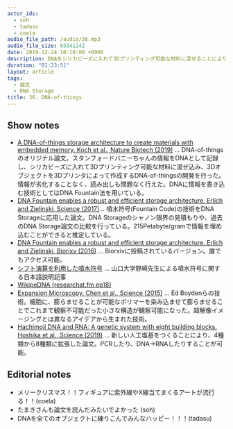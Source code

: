 ```yaml
---
actor_ids:
  - soh
  - tadasu
  - coela
audio_file_path: /audio/36.mp3
audio_file_size: 65341242
date: 2019-12-24 10:10:00 +0900
description: DNAをシリカビーズに入れて3Dプリンティング可能な材料に混ぜることによりDNA入り3DオブジェクトをプリントするDNA-of-things(DoT)の技術と、DNA Storageと噴水符号化の技術について紹介しました。
duration: "01:23:51"
layout: article
tags: 
  - 論文
  - DNA Storage
title: 36. DNA-of-things
---
```


## Show notes
- [A DNA-of-things storage architecture to create materials with embedded memory. Koch et al., Nature Biotech (2019)](https://www.nature.com/articles/s41587-019-0356-z) ... DNA-of-thingsのオリジナル論文。スタンフォードバニーちゃんの情報をDNAとして記録し、シリカビーズに入れて3Dプリンティング可能な材料に混ぜ込み、3Dオブジェクトを3Dプリンタによって作成するDNA-of-thingsの開発を行った。情報が劣化することなく、読み出しも問題なく行えた。DNAに情報を書き込む技術としてはDNA Fountain法を用いている。
- [DNA Fountain enables a robust and efficient storage architecture. Erlich and Zielinski, Science (2017)](https://science.sciencemag.org/content/355/6328/950)... 噴水符号(Fountain Code)の技術をDNA Storageに応用した論文。DNA Storageのシャノン限界の見積もりや、過去のDNA Storage論文の比較を行っている。215Petabyte/gramで情報を埋め込むことができると推定している。
- [DNA Fountain enables a robust and efficient storage architecture. Erlich and Zielinski, Biorixv (2016)](https://www.biorxiv.org/content/biorxiv/early/2016/12/04/074237.full.pdf) ... Biorxivに投稿されているバージョン。誰でもアクセス可能。
- [シフト演算を利用した噴水符号](https://www.jstage.jst.go.jp/article/essfr/13/1/13_7/_pdf/-char/ja) ... 山口大学野崎先生による噴水符号に関する日本語説明記事
- [WikipeDNA (researchat.fm ep18)](https://researchat.fm/episode/18)
- [Expansion Microscopy. Chen et al., Science (2015)](https://science.sciencemag.org/content/347/6221/543) ... Ed Boydenらの技術。細胞に、膨らませることが可能なポリマーを染み込ませて膨らませることでこれまで観察不可能だった小さな構造が観察可能になった。超解像イメージングとは異なるアイデアから生まれた技術。
- [Hachimoji DNA and RNA: A genetic system with eight building blocks. Hoshika et al., Science (2019)](https://science.sciencemag.org/content/363/6429/884) ... 新しい人工塩基をつくることにより、4種類から8種類に拡張した論文。PCRしたり、DNA->RNAしたりすることが可能。

## Editorial notes
- メリークリスマス！！フィギュアに紫外線やX線当てまくるアートが流行る！！(coela)
- たまきさんも論文を読んだみたいでよかった (soh)
- DNAを全てのオブジェクトに練りこんでみんなハッピー！！！(tadasu)
